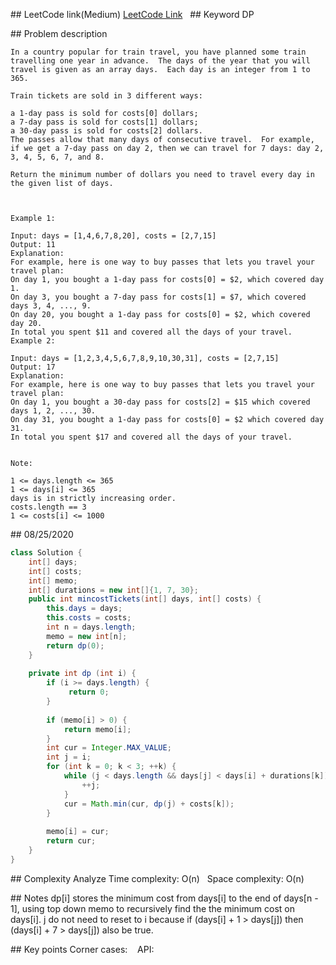 ## LeetCode link(Medium)
[LeetCode Link](https://leetcode.com/problems/minimum-cost-for-tickets/)
 
## Keyword
DP

## Problem description
```
In a country popular for train travel, you have planned some train travelling one year in advance.  The days of the year that you will travel is given as an array days.  Each day is an integer from 1 to 365.

Train tickets are sold in 3 different ways:

a 1-day pass is sold for costs[0] dollars;
a 7-day pass is sold for costs[1] dollars;
a 30-day pass is sold for costs[2] dollars.
The passes allow that many days of consecutive travel.  For example, if we get a 7-day pass on day 2, then we can travel for 7 days: day 2, 3, 4, 5, 6, 7, and 8.

Return the minimum number of dollars you need to travel every day in the given list of days.

 

Example 1:

Input: days = [1,4,6,7,8,20], costs = [2,7,15]
Output: 11
Explanation: 
For example, here is one way to buy passes that lets you travel your travel plan:
On day 1, you bought a 1-day pass for costs[0] = $2, which covered day 1.
On day 3, you bought a 7-day pass for costs[1] = $7, which covered days 3, 4, ..., 9.
On day 20, you bought a 1-day pass for costs[0] = $2, which covered day 20.
In total you spent $11 and covered all the days of your travel.
Example 2:

Input: days = [1,2,3,4,5,6,7,8,9,10,30,31], costs = [2,7,15]
Output: 17
Explanation: 
For example, here is one way to buy passes that lets you travel your travel plan:
On day 1, you bought a 30-day pass for costs[2] = $15 which covered days 1, 2, ..., 30.
On day 31, you bought a 1-day pass for costs[0] = $2 which covered day 31.
In total you spent $17 and covered all the days of your travel.
 

Note:

1 <= days.length <= 365
1 <= days[i] <= 365
days is in strictly increasing order.
costs.length == 3
1 <= costs[i] <= 1000
```
## 08/25/2020
```java
class Solution {
    int[] days;
    int[] costs;
    int[] memo;
    int[] durations = new int[]{1, 7, 30};
    public int mincostTickets(int[] days, int[] costs) {
        this.days = days;
        this.costs = costs;
        int n = days.length;
        memo = new int[n];
        return dp(0);
    }
    
    private int dp (int i) {
        if (i >= days.length) {
             return 0;
        }
        
        if (memo[i] > 0) {
            return memo[i];
        }
        int cur = Integer.MAX_VALUE;
        int j = i;
        for (int k = 0; k < 3; ++k) {
            while (j < days.length && days[j] < days[i] + durations[k]) {
                ++j;
            }
            cur = Math.min(cur, dp(j) + costs[k]);
        }
        
        memo[i] = cur;
        return cur;
    }
}
```

## Complexity Analyze
Time complexity: O(n)  
Space complexity: O(n)

## Notes
dp[i] stores the minimum cost from days[i] to the end of days[n - 1], using top down memo to recursively find the the minimum cost on days[i].
j do not need to reset to i because if (days[i] + 1 > days[j]) then (days[i] + 7 > days[j]) also be true.   

## Key points
Corner cases:   
API: